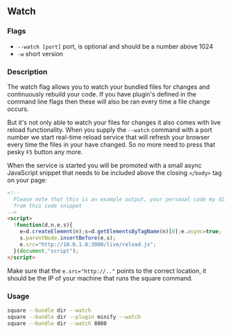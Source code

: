 ## Watch

### Flags

- `--watch [port]` port, is optional and should be a number above 1024
- `-w` short version

### Description

The watch flag allows you to watch your bundled files for changes and
continuously rebuild your code. If you have plugin's defined in the command line
flags then these will also be ran every time a file change occurs.

But it's not only able to watch your files for changes it also comes with live
reload functionality. When you supply the `--watch` command with a port number we
start real-time reload service that will refresh your browser every time the files
in your have changed. So no more need to press that pesky `F5` button any more.

When the service is started you will be promoted with a small async JavaScript
snippet that needs to be included above the closing `</body>` tag on your page:

```html
<!-- 
  Please note that this is an example output, your personal code my differ
  from this code snippet
-->
<script>
  !function(d,n,e,s){
    e=d.createElement(n);s=d.getElementsByTagName(n)[0];e.async=true;
    s.parentNode.insertBefore(e,s);
    e.src="http://10.0.1.8:3000/live/reload.js";
  }(document,"script");
</script>
```

Make sure that the `e.src="http://.."` points to the correct location, it should be
the IP of your machine that runs the square command.

### Usage

```bash
square --bundle dir --watch
square --bundle dir --plugin minify --watch
square --bundle dir --watch 8080
```
